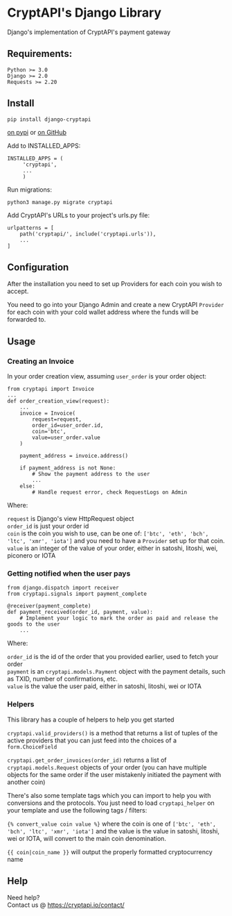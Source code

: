# CryptAPI's Django Library
Django's implementation of CryptAPI's payment gateway

## Requirements:

```
Python >= 3.0
Django >= 2.0
Requests >= 2.20
```



## Install


```
pip install django-cryptapi
```



[on pypi](https://pypi.python.org/pypi/django-cryptapi)
or
[on GitHub](https://github.com/cryptapi/django-cryptapi)

Add to INSTALLED_APPS:

```
INSTALLED_APPS = (
     'cryptapi',
     ...
     )
```


Run migrations:

```
python3 manage.py migrate cryptapi
```


Add CryptAPI's URLs to your project's urls.py file:

```
urlpatterns = [
    path('cryptapi/', include('cryptapi.urls')),
    ...
]
```

## Configuration

After the installation you need to set up Providers for each coin you wish to accept.

You need to go into your Django Admin and create a new CryptAPI ``Provider`` for each coin with your cold wallet address where the funds will be forwarded to.

## Usage

### Creating an Invoice

In your order creation view, assuming ``user_order`` is your order object:

```
from cryptapi import Invoice
...
def order_creation_view(request):
    ...
    invoice = Invoice(
        request=request,
        order_id=user_order.id,
        coin='btc',
        value=user_order.value
    )
    
    payment_address = invoice.address()
    
    if payment_address is not None:
        # Show the payment address to the user
        ...
    else:
        # Handle request error, check RequestLogs on Admin
```

Where:

``request`` is Django's view HttpRequest object  
``order_id`` is just your order id  
``coin`` is the coin you wish to use, can be one of: ``['btc', 'eth', 'bch', 'ltc', 'xmr', 'iota']`` and you need to have a ``Provider`` set up for that coin.  
``value`` is an integer of the value of your order, either in satoshi, litoshi, wei, piconero or IOTA


### Getting notified when the user pays

```
from django.dispatch import receiver
from cryptapi.signals import payment_complete

@receiver(payment_complete)
def payment_received(order_id, payment, value):
    # Implement your logic to mark the order as paid and release the goods to the user
    ...
```

Where:  

``order_id`` is the id of the order that you provided earlier, used to fetch your order  
``payment`` is an ``cryptapi.models.Payment`` object with the payment details, such as TXID, number of confirmations, etc.  
``value`` is the value the user paid, either in satoshi, litoshi, wei or IOTA


### Helpers

This library has a couple of helpers to help you get started

``cryptapi.valid_providers()`` is a method that returns a list of tuples of the active providers that you can just feed into the choices of a ``form.ChoiceField``

``cryptapi.get_order_invoices(order_id)`` returns a list of ``cryptapi.models.Request`` objects of your order (you can have multiple objects for the same order if the user mistakenly initiated the payment with another coin)


There's also some template tags which you can import to help you with conversions and the protocols.
You just need to load ``cryptapi_helper`` on your template and use the following tags / filters:  

``{% convert_value coin value %}`` where the coin is one of ``['btc', 'eth', 'bch', 'ltc', 'xmr', 'iota']`` and the value is the value in satoshi, litoshi, wei or IOTA, will convert to the main coin denomination.  


``{{ coin|coin_name }}`` will output the properly formatted cryptocurrency name  

## Help

Need help?  
Contact us @ https://cryptapi.io/contact/